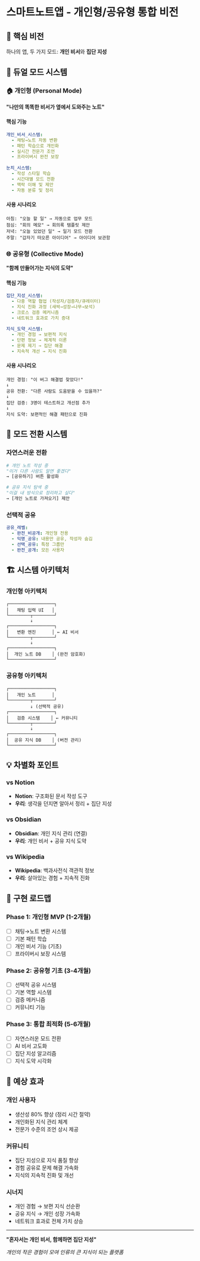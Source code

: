 # 스마트노트앱 - 개인형/공유형 통합 비전

## 🎯 핵심 비전
하나의 앱, 두 가지 모드: **개인 비서**와 **집단 지성**

## 🔄 듀얼 모드 시스템

### 🏠 개인형 (Personal Mode)
**"나만의 똑똑한 비서가 옆에서 도와주는 노트"**

#### 핵심 기능
```yaml
개인_비서_시스템:
  - 채팅→노트 자동 변환
  - 패턴 학습으로 개인화
  - 실시간 전문가 조언
  - 프라이버시 완전 보장
  
눈치_시스템:
  - 작성 스타일 학습
  - 시간대별 모드 전환
  - 맥락 이해 및 제안
  - 자동 분류 및 정리
```

#### 사용 시나리오
```
아침: "오늘 할 일" → 자동으로 업무 모드
점심: "회의 메모" → 회의록 템플릿 제안
저녁: "오늘 있었던 일" → 일기 모드 전환
주말: "갑자기 떠오른 아이디어" → 아이디어 보관함
```

### 🌐 공유형 (Collective Mode)
**"함께 만들어가는 지식의 도약"**

#### 핵심 기능
```yaml
집단_지성_시스템:
  - 다중 역할 협업 (작성자/검증자/큐레이터)
  - 지식 진화 과정 (새싹→성장→나무→보석)
  - 크로스 검증 메커니즘
  - 네트워크 효과로 가치 증대
  
지식_도약_시스템:
  - 개인 경험 → 보편적 지식
  - 단편 정보 → 체계적 이론
  - 문제 제기 → 집단 해결
  - 지속적 개선 → 지식 진화
```

#### 사용 시나리오
```
개인 경험: "이 버그 해결법 찾았다!"
↓
공유 전환: "다른 사람도 도움받을 수 있을까?"
↓
집단 검증: 3명이 테스트하고 개선점 추가
↓
지식 도약: 보편적인 해결 패턴으로 진화
```

## 🔀 모드 전환 시스템

### 자연스러운 전환
```python
# 개인 노트 작성 중
"이거 다른 사람도 알면 좋겠다" 
→ [공유하기] 버튼 활성화

# 공유 지식 탐색 중  
"이걸 내 방식으로 정리하고 싶다"
→ [개인 노트로 가져오기] 제안
```

### 선택적 공유
```yaml
공유_레벨:
  - 완전_비공개: 개인형 전용
  - 익명_공유: 내용만 공유, 작성자 숨김
  - 선택_공유: 특정 그룹만
  - 완전_공개: 모든 사용자
```

## 🏗️ 시스템 아키텍처

### 개인형 아키텍처
```
┌─────────────────┐
│   채팅 입력 UI   │
└────────┬────────┘
         ↓
┌─────────────────┐
│   변환 엔진      │ ← AI 비서
└────────┬────────┘
         ↓
┌─────────────────┐
│  개인 노트 DB    │ (완전 암호화)
└─────────────────┘
```

### 공유형 아키텍처
```
┌─────────────────┐
│   개인 노트      │
└────────┬────────┘
         ↓ (선택적 공유)
┌─────────────────┐
│   검증 시스템    │ ← 커뮤니티
└────────┬────────┘
         ↓
┌─────────────────┐
│  공유 지식 DB    │ (버전 관리)
└─────────────────┘
```

## 💡 차별화 포인트

### vs Notion
- **Notion**: 구조화된 문서 작성 도구
- **우리**: 생각을 던지면 알아서 정리 + 집단 지성

### vs Obsidian
- **Obsidian**: 개인 지식 관리 (연결)
- **우리**: 개인 비서 + 공유 지식 도약

### vs Wikipedia
- **Wikipedia**: 백과사전식 객관적 정보
- **우리**: 살아있는 경험 + 지속적 진화

## 🚀 구현 로드맵

### Phase 1: 개인형 MVP (1-2개월)
- [ ] 채팅→노트 변환 시스템
- [ ] 기본 패턴 학습
- [ ] 개인 비서 기능 (기초)
- [ ] 프라이버시 보장 시스템

### Phase 2: 공유형 기초 (3-4개월)
- [ ] 선택적 공유 시스템
- [ ] 기본 역할 시스템
- [ ] 검증 메커니즘
- [ ] 커뮤니티 기능

### Phase 3: 통합 최적화 (5-6개월)
- [ ] 자연스러운 모드 전환
- [ ] AI 비서 고도화
- [ ] 집단 지성 알고리즘
- [ ] 지식 도약 시각화

## 🎯 예상 효과

### 개인 사용자
- 생산성 80% 향상 (정리 시간 절약)
- 개인화된 지식 관리 체계
- 전문가 수준의 조언 상시 제공

### 커뮤니티
- 집단 지성으로 지식 품질 향상
- 경험 공유로 문제 해결 가속화
- 지식의 지속적 진화 및 개선

### 시너지
- 개인 경험 → 보편 지식 선순환
- 공유 지식 → 개인 성장 가속화
- 네트워크 효과로 전체 가치 상승

---

**"혼자서는 개인 비서, 함께하면 집단 지성"**

*개인의 작은 경험이 모여 인류의 큰 지식이 되는 플랫폼*